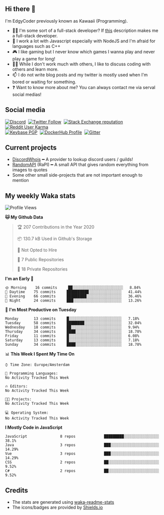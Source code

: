 ## Hi there 👋
I'm EdgyCoder previously known as Kawaaii (Programming).  
- 👨‍💻 I'm some sort of a full-stack developer? If [this](https://www.w3schools.com/whatis/whatis_fullstack.asp) description makes me a full-stack developer.
- 🌱 I work a lot with Javascript especially with NodeJS and I'm afraid for languages such as C++
- 🎮 I like gaming but I never know which games I wanna play and never play a game for long!
- 👯‍♀️ While I don't work much with others, I like to discuss coding with others and learn more.
- 📫 I do not write blog posts and my twitter is mostly used when I'm bored or waiting for something.
- ❓ Want to know more about me? You can always contact me via serval social medias!

## Social media
[![Discord](https://img.shields.io/discord/777865965542309888?label=Discord%20Guild&style=for-the-badge&logo=discord&logoColor=ffffff)](https://discord.gg/rsz9w9P2ht)
‎‎ [![Twitter Follow](https://img.shields.io/twitter/follow/edgycoder?color=%231DA1F2&label=Twitter&style=for-the-badge&logo=twitter&logoColor=ffffff)](https://twitter.com/EdgyCoder)
‎‎ [![Stack Exchange reputation](https://img.shields.io/stackexchange/stackoverflow/r/12418331?color=%23F48024&label=Stack%20overflow&style=for-the-badge&logo=stackoverflow&logoColor=ffffff)](https://stackoverflow.com/users/12418331/kawaaii)
‎‎ [![Reddit User Karma](https://img.shields.io/reddit/user-karma/combined/Kawaaii-Programming?label=Reddit&style=for-the-badge&logo=reddit&logoColor=ffffff)](https://www.reddit.com/user/Kawaaii-Programming)  
‎‎ [![Keybase PGP](https://img.shields.io/keybase/pgp/kawaaii?label=Keybase&logo=keybase&logoColor=ffffff&style=for-the-badge)](https://keybase.io/kawaaii)
‎‎ [![DockerHub Profile](https://img.shields.io/badge/DockerHub-kawaaii-informational?style=for-the-badge&logo=docker&logoColor=ffffff)](https://hub.docker.com/u/kawaaii)
‎‎ [![Gitter](https://img.shields.io/gitter/room/edgy-irrelevant/community?label=edgy-irrelevant&logo=gitter&logoColor=ffffff&style=for-the-badge)](https://gitter.im/edgy-irrelevant/community)

## Current projects
- [DiscordWhois](https://discordwhois.xyz) ━ A provider to lookup discord users / guilds!
- [RandomAPI](https://random.rest) (RaPI) ━ A small API that gives random everything from images to quotes
- Some other small side-projects that are not important enough to mention

## My weekly Waka stats
<!--START_SECTION:waka-->
![Profile Views](http://img.shields.io/badge/Profile%20Views-1-blue)

**🐱 My Github Data** 

> 🏆 207 Contributions in the Year 2020
 > 
> 📦 130.7 kB Used in Github's Storage 
 > 
> 🚫 Not Opted to Hire
 > 
> 📜 7 Public Repositories 
 > 
> 🔑 18 Private Repositories  
 > 
**I'm an Early 🐤** 

```text
🌞 Morning    16 commits     ██░░░░░░░░░░░░░░░░░░░░░░░   8.84% 
🌆 Daytime    75 commits     ██████████░░░░░░░░░░░░░░░   41.44% 
🌃 Evening    66 commits     █████████░░░░░░░░░░░░░░░░   36.46% 
🌙 Night      24 commits     ███░░░░░░░░░░░░░░░░░░░░░░   13.26%

```
📅 **I'm Most Productive on Tuesday** 

```text
Monday       13 commits     █░░░░░░░░░░░░░░░░░░░░░░░░   7.18% 
Tuesday      58 commits     ████████░░░░░░░░░░░░░░░░░   32.04% 
Wednesday    18 commits     ██░░░░░░░░░░░░░░░░░░░░░░░   9.94% 
Thursday     34 commits     ████░░░░░░░░░░░░░░░░░░░░░   18.78% 
Friday       11 commits     █░░░░░░░░░░░░░░░░░░░░░░░░   6.08% 
Saturday     13 commits     █░░░░░░░░░░░░░░░░░░░░░░░░   7.18% 
Sunday       34 commits     ████░░░░░░░░░░░░░░░░░░░░░   18.78%

```


📊 **This Week I Spent My Time On** 

```text
⌚︎ Time Zone: Europe/Amsterdam

💬 Programming Languages: 
No Activity Tracked This Week

🔥 Editors: 
No Activity Tracked This Week

🐱‍💻 Projects: 
No Activity Tracked This Week

💻 Operating System: 
No Activity Tracked This Week

```

**I Mostly Code in JavaScript** 

```text
JavaScript               8 repos             █████████░░░░░░░░░░░░░░░░   38.1% 
Java                     3 repos             ███░░░░░░░░░░░░░░░░░░░░░░   14.29% 
Vue                      3 repos             ███░░░░░░░░░░░░░░░░░░░░░░   14.29% 
CSS                      2 repos             ██░░░░░░░░░░░░░░░░░░░░░░░   9.52% 
C#                       2 repos             ██░░░░░░░░░░░░░░░░░░░░░░░   9.52%

```



<!--END_SECTION:waka-->

## Credits
- The stats are generated using [waka-readme-stats](https://github.com/anmol098/waka-readme-stats)
- The icons/badges are provided by [Shields.io](https://shields.io/)
